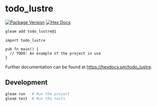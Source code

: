 # todo_lustre

[![Package Version](https://img.shields.io/hexpm/v/todo_lustre)](https://hex.pm/packages/todo_lustre)
[![Hex Docs](https://img.shields.io/badge/hex-docs-ffaff3)](https://hexdocs.pm/todo_lustre/)

```sh
gleam add todo_lustre@1
```
```gleam
import todo_lustre

pub fn main() {
  // TODO: An example of the project in use
}
```

Further documentation can be found at <https://hexdocs.pm/todo_lustre>.

## Development

```sh
gleam run   # Run the project
gleam test  # Run the tests
```
